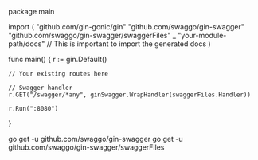 package main

import (
    "github.com/gin-gonic/gin"
    "github.com/swaggo/gin-swagger"
    "github.com/swaggo/gin-swagger/swaggerFiles"
    _ "your-module-path/docs" // This is important to import the generated docs
)

func main() {
    r := gin.Default()

    // Your existing routes here

    // Swagger handler
    r.GET("/swagger/*any", ginSwagger.WrapHandler(swaggerFiles.Handler))

    r.Run(":8080")
}


go get -u github.com/swaggo/gin-swagger
go get -u github.com/swaggo/gin-swagger/swaggerFiles

